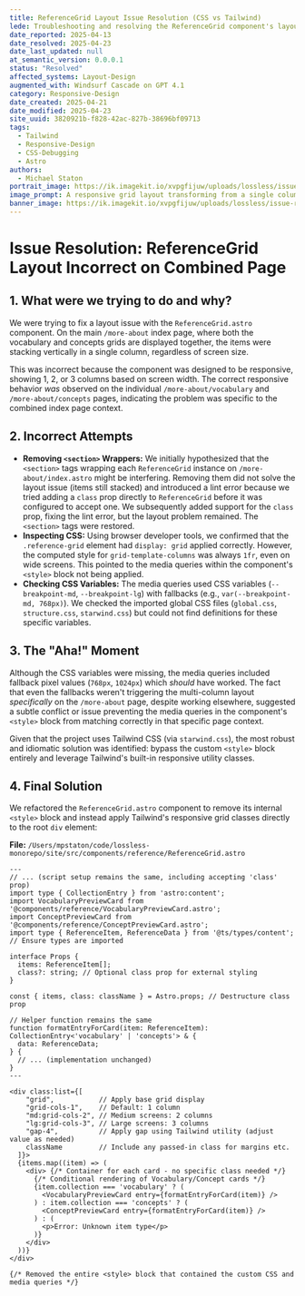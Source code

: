 ```yaml
---
title: ReferenceGrid Layout Issue Resolution (CSS vs Tailwind)
lede: Troubleshooting and resolving the ReferenceGrid component's layout issue—switching from custom CSS/media queries to Tailwind utilities for robust responsive grids.
date_reported: 2025-04-13
date_resolved: 2025-04-23
date_last_updated: null
at_semantic_version: 0.0.0.1
status: "Resolved"
affected_systems: Layout-Design
augmented_with: Windsurf Cascade on GPT 4.1
category: Responsive-Design
date_created: 2025-04-21
date_modified: 2025-04-23
site_uuid: 3820921b-f828-42ac-827b-38696bf09713
tags:
  - Tailwind
  - Responsive-Design
  - CSS-Debugging
  - Astro
authors:
  - Michael Staton
portrait_image: https://ik.imagekit.io/xvpgfijuw/uploads/lossless/issue-resolutions/2025-05-05_portrait_image_ReferenceGrid-Layout-Issue_012308ef-e427-43f6-9dec-2a1ec57c021a_j5MSAl4P9.webp
image_prompt: A responsive grid layout transforming from a single column to multiple columns, with Tailwind CSS utility classes and code overlays, all in a clean, modern UI style.
banner_image: https://ik.imagekit.io/xvpgfijuw/uploads/lossless/issue-resolutions/2025-05-05_banner_image_ReferenceGrid-Layout-Issue_a3dcd118-ba64-4a27-910b-bd2bb57a3ce9_C-4wuhrCW.webp
---
```

# Issue Resolution: ReferenceGrid Layout Incorrect on Combined Page

## 1. What were we trying to do and why?

We were trying to fix a layout issue with the `ReferenceGrid.astro` component. On the main `/more-about` index page, where both the vocabulary and concepts grids are displayed together, the items were stacking vertically in a single column, regardless of screen size.

This was incorrect because the component was designed to be responsive, showing 1, 2, or 3 columns based on screen width. The correct responsive behavior *was* observed on the individual `/more-about/vocabulary` and `/more-about/concepts` pages, indicating the problem was specific to the combined index page context.

## 2. Incorrect Attempts

*   **Removing `<section>` Wrappers:** We initially hypothesized that the `<section>` tags wrapping each `ReferenceGrid` instance on `/more-about/index.astro` might be interfering. Removing them did not solve the layout issue (items still stacked) and introduced a lint error because we tried adding a `class` prop directly to `ReferenceGrid` before it was configured to accept one. We subsequently added support for the `class` prop, fixing the lint error, but the layout problem remained. The `<section>` tags were restored.
*   **Inspecting CSS:** Using browser developer tools, we confirmed that the `.reference-grid` element had `display: grid` applied correctly. However, the computed style for `grid-template-columns` was always `1fr`, even on wide screens. This pointed to the media queries within the component's `<style>` block not being applied.
*   **Checking CSS Variables:** The media queries used CSS variables (`--breakpoint-md`, `--breakpoint-lg`) with fallbacks (e.g., `var(--breakpoint-md, 768px)`). We checked the imported global CSS files (`global.css`, `structure.css`, `starwind.css`) but could not find definitions for these specific variables.

## 3. The "Aha!" Moment

Although the CSS variables were missing, the media queries included fallback pixel values (`768px`, `1024px`) which *should* have worked. The fact that even the fallbacks weren't triggering the multi-column layout *specifically* on the `/more-about` page, despite working elsewhere, suggested a subtle conflict or issue preventing the media queries in the component's `<style>` block from matching correctly in that specific page context.

Given that the project uses Tailwind CSS (via `starwind.css`), the most robust and idiomatic solution was identified: bypass the custom `<style>` block entirely and leverage Tailwind's built-in responsive utility classes.

## 4. Final Solution

We refactored the `ReferenceGrid.astro` component to remove its internal `<style>` block and instead apply Tailwind's responsive grid classes directly to the root `div` element:

**File:** `/Users/mpstaton/code/lossless-monorepo/site/src/components/reference/ReferenceGrid.astro`

```astro
---
// ... (script setup remains the same, including accepting 'class' prop)
import type { CollectionEntry } from 'astro:content';
import VocabularyPreviewCard from '@components/reference/VocabularyPreviewCard.astro';
import ConceptPreviewCard from '@components/reference/ConceptPreviewCard.astro';
import type { ReferenceItem, ReferenceData } from '@ts/types/content'; // Ensure types are imported

interface Props {
  items: ReferenceItem[];
  class?: string; // Optional class prop for external styling
}

const { items, class: className } = Astro.props; // Destructure class prop

// Helper function remains the same
function formatEntryForCard(item: ReferenceItem): CollectionEntry<'vocabulary' | 'concepts'> & {
  data: ReferenceData;
} {
  // ... (implementation unchanged)
}
---

<div class:list={[
    "grid",           // Apply base grid display
    "grid-cols-1",    // Default: 1 column
    "md:grid-cols-2", // Medium screens: 2 columns
    "lg:grid-cols-3", // Large screens: 3 columns
    "gap-4",          // Apply gap using Tailwind utility (adjust value as needed)
    className         // Include any passed-in class for margins etc.
  ]}>
  {items.map((item) => (
    <div> {/* Container for each card - no specific class needed */}
      {/* Conditional rendering of Vocabulary/Concept cards */}
      {item.collection === 'vocabulary' ? (
        <VocabularyPreviewCard entry={formatEntryForCard(item)} />
      ) : item.collection === 'concepts' ? (
        <ConceptPreviewCard entry={formatEntryForCard(item)} />
      ) : (
        <p>Error: Unknown item type</p>
      )}
    </div>
  ))}
</div>

{/* Removed the entire <style> block that contained the custom CSS and media queries */}
